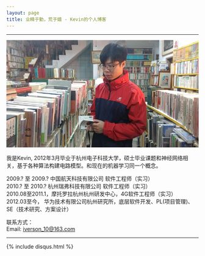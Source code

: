 ```yaml
---
layout: page
title: 业精于勤，荒于嬉 - Kevin的个人博客
---
```

---

![](images/1986-10-10-about-me/head.jpg)

我是Kevin, 2012年3月毕业于杭州电子科技大学，硕士毕业课题和神经网络相关，基于各种算法构建电路模型。和现在的机器学习同一个概念。

2009.? 至 2009.? 中国航天科技有限公司    软件工程师（实习）<br>
2010.? 至 2010.? 杭州瑞弗科技有限公司    软件工程师（实习）<br>
2010.08至2011.1，摩托罗拉杭州杭州研发中心，4G软件工程师（实习）<br>
2012.03至今，    华为技术有限公司杭州研究所，底层软件开发、PL(项目管理)、SE（技术研究、方案设计）

联系方式：  
Email: <iverson_10@163.com>  

---
{% include disqus.html %}

